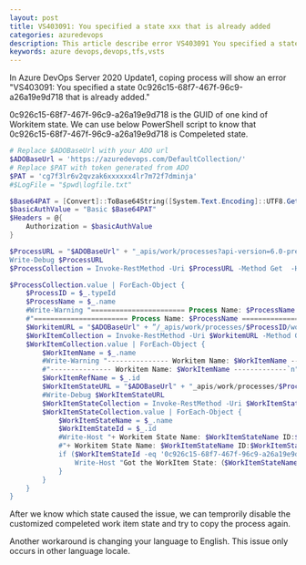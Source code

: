 ```yaml
---
layout: post
title: VS403091: You specified a state xxx that is already added
categories: azuredevops
description: This article describe error VS403091 You specified a state xxx that is already added
keywords: azure devops,devops,tfs,vsts
---
```


In Azure DevOps Server 2020 Update1, coping process will show an error "VS403091: You specified a state 0c926c15-68f7-467f-96c9-a26a19e9d718 that is already added." 

0c926c15-68f7-467f-96c9-a26a19e9d718 is the GUID of one kind of Workitem state. We can use below PowerShell script to know that 0c926c15-68f7-467f-96c9-a26a19e9d718 is Compeleted state.

```powershell
# Replace $ADOBaseUrl with your ADO url
$ADOBaseUrl = 'https://azuredevops.com/DefaultCollection/'
# Replace $PAT with token generated from ADO
$PAT = 'cg7f3lr6v2qvzak6xxxxxx4lr7m72f7dminja'
#$LogFile = "$pwd\logfile.txt"

$Base64PAT = [Convert]::ToBase64String([System.Text.Encoding]::UTF8.GetBytes(":$PAT"))
$basicAuthValue = "Basic $Base64PAT"
$Headers = @{
    Authorization = $basicAuthValue
}

$ProcessURL = "$ADOBaseUrl" + "_apis/work/processes?api-version=6.0-preview.1“
Write-Debug $ProcessURL
$ProcessCollection = Invoke-RestMethod -Uri $ProcessURL -Method Get  -Headers $Headers -ContentType "application/json"

$ProcessCollection.value | ForEach-Object {
    $ProcessID = $_.typeId
    $ProcessName = $_.name
    #Write-Warning "======================= Process Name: $ProcessName ============================`n"
    #"======================= Process Name: $ProcessName ============================`n" | Out-File -FilePath $LogFile -Append
    $WorkitemURL = "$ADOBaseUrl" + ”/_apis/work/processes/$ProcessID/workitemtypes?api-version=6.0-preview.1“
    $WorkItemCollection = Invoke-RestMethod -Uri $WorkitemURL -Method Get  -Headers $Headers -ContentType "application/json"
    $WorkItemCollection.value | ForEach-Object {
        $WorkItemName = $_.name
        #Write-Warning "--------------- Workitem Name: $WorkItemName -------------`n"
        #"--------------- Workitem Name: $WorkItemName -------------`n" | Out-File -FilePath $LogFile  -Append
        $WorkItemRefName = $_.id
        $WorkItemStateURL = "$ADOBaseUrl" + "_apis/work/processes/$ProcessID/workItemTypes/$WorkItemRefName/states?api-version=6.0-preview.1"
        #Write-Debug $WorkItemStateURL
        $WorkItemStateCollection = Invoke-RestMethod -Uri $WorkItemStateURL -Method Get  -Headers $Headers -ContentType "application/json"
        $WorkItemStateCollection.value | ForEach-Object {
            $WorkItemStateName = $_.name
            $WorkItemStateId = $_.id
            #Write-Host "+ Workitem State Name: $WorkItemStateName ID:$WorkItemStateId`n"
            #"+ Workitem State Name: $WorkItemStateName ID:$WorkItemStateId`n" | Out-File -FilePath $LogFile  -Append
            if ($WorkItemStateId -eq '0c926c15-68f7-467f-96c9-a26a19e9d718') {
                Write-Host "Got the WorkItem State:（$WorkItemStateName) in Process：($ProcessName) with Workitem:($WorkItemName)" -ForegroundColor Red
            }
        }
    }
}
```

After we know which state caused the issue, we can temprorily disable the customized compeleted work item state and try to copy the process again.

Another workaround is changing your language to English. This issue only occurs in other language locale.